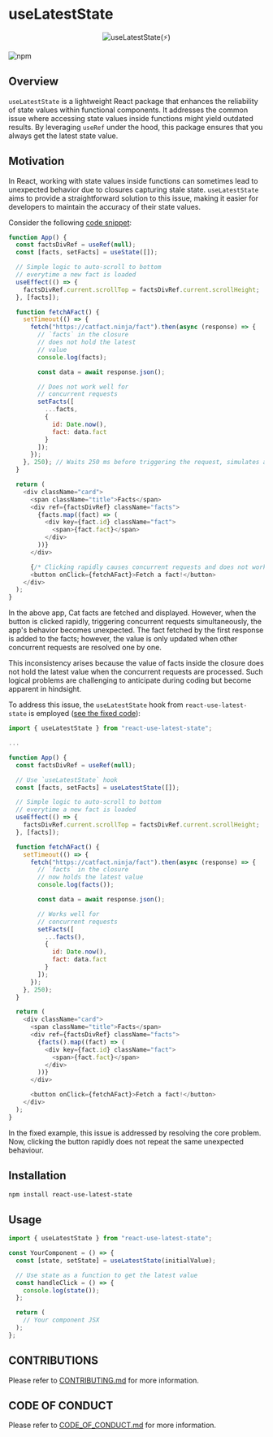 # useLatestState

<div align="center"><img src="https://i.ibb.co/JQ2S7HY/Use-latest-state.png" alt="useLatestState(⚡️)" /></div>

![npm](https://img.shields.io/npm/dm/react-use-latest-state?style=for-the-badge&logo=npm&link=https%3A%2F%2Fwww.npmjs.com%2Fpackage%2Freact-use-latest-state)

## Overview

`useLatestState` is a lightweight React package that enhances the reliability of state values within functional components. It addresses the common issue where accessing state values inside functions might yield outdated results. By leveraging `useRef` under the hood, this package ensures that you always get the latest state value.

## Motivation

In React, working with state values inside functions can sometimes lead to unexpected behavior due to closures capturing stale state. `useLatestState` aims to provide a straightforward solution to this issue, making it easier for developers to maintain the accuracy of their state values.

Consider the following [code snippet](https://codesandbox.io/s/react-stale-state-within-closure-example-m4xsgr?file=/src/App.js):

```javascript
function App() {
  const factsDivRef = useRef(null);
  const [facts, setFacts] = useState([]);

  // Simple logic to auto-scroll to bottom
  // everytime a new fact is loaded
  useEffect(() => {
    factsDivRef.current.scrollTop = factsDivRef.current.scrollHeight;
  }, [facts]);

  function fetchAFact() {
    setTimeout(() => {
      fetch("https://catfact.ninja/fact").then(async (response) => {
        // `facts` in the closure
        // does not hold the latest
        // value
        console.log(facts);

        const data = await response.json();

        // Does not work well for
        // concurrent requests
        setFacts([
          ...facts,
          {
            id: Date.now(),
            fact: data.fact
          }
        ]);
      });
    }, 250); // Waits 250 ms before triggering the request, simulates a long request
  }

  return (
    <div className="card">
      <span className="title">Facts</span>
      <div ref={factsDivRef} className="facts">
        {facts.map((fact) => (
          <div key={fact.id} className="fact">
            <span>{fact.fact}</span>
          </div>
        ))}
      </div>

      {/* Clicking rapidly causes concurrent requests and does not work as expected */}
      <button onClick={fetchAFact}>Fetch a fact!</button>
    </div>
  );
}
```

In the above app, Cat facts are fetched and displayed. However, when the button is clicked rapidly, triggering concurrent requests simultaneously, the app's behavior becomes unexpected. The fact fetched by the first response is added to the facts; however, the value is only updated when other concurrent requests are resolved one by one.

This inconsistency arises because the value of facts inside the closure does not hold the latest value when the concurrent requests are processed. Such logical problems are challenging to anticipate during coding but become apparent in hindsight.

To address this issue, the `useLatestState` hook from `react-use-latest-state` is employed ([see the fixed code](https://codesandbox.io/s/react-stale-state-within-closure-example-fixed-zqlcnt?file=/src/App.js)):

```javascript
import { useLatestState } from "react-use-latest-state";

...

function App() {
  const factsDivRef = useRef(null);

  // Use `useLatestState` hook
  const [facts, setFacts] = useLatestState([]);

  // Simple logic to auto-scroll to bottom
  // everytime a new fact is loaded
  useEffect(() => {
    factsDivRef.current.scrollTop = factsDivRef.current.scrollHeight;
  }, [facts]);

  function fetchAFact() {
    setTimeout(() => {
      fetch("https://catfact.ninja/fact").then(async (response) => {
        // `facts` in the closure
        // now holds the latest value
        console.log(facts());

        const data = await response.json();

        // Works well for
        // concurrent requests
        setFacts([
          ...facts(),
          {
            id: Date.now(),
            fact: data.fact
          }
        ]);
      });
    }, 250);
  }

  return (
    <div className="card">
      <span className="title">Facts</span>
      <div ref={factsDivRef} className="facts">
        {facts().map((fact) => (
          <div key={fact.id} className="fact">
            <span>{fact.fact}</span>
          </div>
        ))}
      </div>

      <button onClick={fetchAFact}>Fetch a fact!</button>
    </div>
  );
}
```

In the fixed example, this issue is addressed by resolving the core problem. Now, clicking the button rapidly does not repeat the same unexpected behaviour.

## Installation

```bash
npm install react-use-latest-state
```

## Usage

```javascript
import { useLatestState } from "react-use-latest-state";

const YourComponent = () => {
  const [state, setState] = useLatestState(initialValue);

  // Use state as a function to get the latest value
  const handleClick = () => {
    console.log(state());
  };

  return (
    // Your component JSX
  );
};
```

## CONTRIBUTIONS

Please refer to [CONTRIBUTING.md](./CONTRIBUTING.md) for more information.

## CODE OF CONDUCT

Please refer to [CODE_OF_CONDUCT.md](./CODE_OF_CONDUCT.md) for more information.

